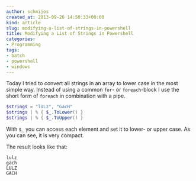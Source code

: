 ```yaml
---
author: schmijos
created_at: 2013-09-26 14:50:33+00:00
kind: article
slug: modifying-a-list-of-strings-in-powershell
title: Modifying a List of Strings in Powershell
categories:
- Programming
tags:
- batch
- powershell
- windows
---
```


Today I tried to convert all strings in an array to lower case in the most simple way. Instead of using a common `for`- or `foreach`-block I use the short form of `foreach` in combination with a pipe.

```powershell
$strings = "lULz", "GacH"
$strings | % { $_.ToLower() }
$strings | % { $_.ToUpper() }
```

With `$_` you can access each element and set it to lower- or upper case. As you can see, it is very compact.

The result looks like that:

```plain
lulz
gach
LULZ
GACH
```

